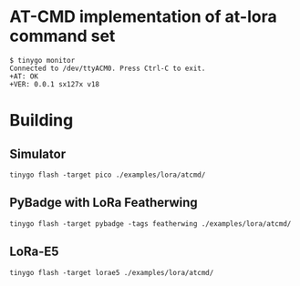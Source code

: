# AT-CMD implementation of at-lora command set

```
$ tinygo monitor
Connected to /dev/ttyACM0. Press Ctrl-C to exit.
+AT: OK
+VER: 0.0.1 sx127x v18
```

# Building

## Simulator

```
tinygo flash -target pico ./examples/lora/atcmd/
```

## PyBadge with LoRa Featherwing 

```
tinygo flash -target pybadge -tags featherwing ./examples/lora/atcmd/
```

## LoRa-E5 

```
tinygo flash -target lorae5 ./examples/lora/atcmd/
```


